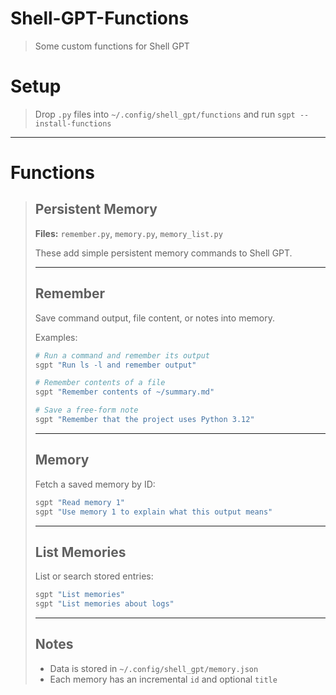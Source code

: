 # Shell-GPT-Functions
> Some custom functions for Shell GPT

# Setup
> Drop `.py` files into `~/.config/shell_gpt/functions` and run `sgpt --install-functions`

---

# Functions

> ## Persistent Memory
>
> **Files:** `remember.py`, `memory.py`, `memory_list.py`
>
> These add simple persistent memory commands to Shell GPT.
>
> ---
>
> ## Remember
>
> Save command output, file content, or notes into memory.
>
> Examples:
>
> ```bash
> # Run a command and remember its output
> sgpt "Run ls -l and remember output"
>
> # Remember contents of a file
> sgpt "Remember contents of ~/summary.md"
>
> # Save a free-form note
> sgpt "Remember that the project uses Python 3.12"
> ```
>
> ---
>
> ## Memory
>
> Fetch a saved memory by ID:
>
> ```bash
> sgpt "Read memory 1"
> sgpt "Use memory 1 to explain what this output means"
> ```
>
> ---
>
> ## List Memories
>
> List or search stored entries:
>
> ```bash
> sgpt "List memories"
> sgpt "List memories about logs"
> ```
>
> ---
>
> ## Notes
>
> - Data is stored in `~/.config/shell_gpt/memory.json`
> - Each memory has an incremental `id` and optional `title`
